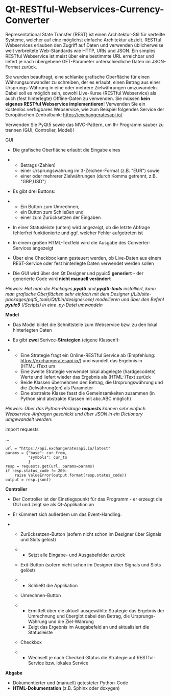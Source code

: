 # Qt-RESTful-Webservices-Currency-Converter

Representational State Transfer (REST) ist einen Architektur-Stil  für verteilte Systeme, welcher auf eine möglichst einfache Architektur  abzielt. RESTful Webservices erlauben den Zugriff auf Daten und  verwenden üblicherweise weit verbreitete Web-Standards wie HTTP, URIs  und JSON. Ein simples RESTful Webservice ist meist über eine bestimmte  URL erreichbar und liefert je nach übergebene GET-Parameter  unterschiedliche Daten im JSON-Format zurück.



Sie  wurden beauftragt, eine schlanke grafische Oberfläche für einen  Währungsumwandler zu schreiben, der es erlaubt, einen Betrag aus einer  Ursprungs-Währung in eine oder mehrere Zielwährungen umzuwandeln. Dabei  soll es möglich sein, sowohl Live-Kurse (RESTful Webservice) als auch  (fest hinterlegte) Offline-Daten zu verwenden. Sie müssen **kein eigenes RESTful Webservice implementieren**! Verwenden Sie ein kostenlos verfügbares Webservice, wie zum Beispiel folgendes Service der Europäischen Zentralbank: <https://exchangeratesapi.io/>



Verwenden Sie PyQt5 sowie das MVC-Pattern, um Ihr Programm sauber zu trennen (GUI, Controller, Model)!



GUI

- Die grafische Oberfläche erlaubt die Eingabe eines 

- - Betrags (Zahlen)
  - einer Ursprungswährung im 3-Zeichen-Format (z.B. "EUR") sowie 
  - einer oder mehrerer Zielwährungen (durch Komma getrennt, z.B. "GBP,USD")

- Es gibt drei Buttons: 

- - Ein Button zum Umrechnen, 
  - ein Button zum Schließen und 
  - einer zum Zurücksetzen der Eingaben

- In  einer Statusleiste (unten) wird angezeigt, ob die letzte Abfrage  fehlerfrei funktionierte und ggf. welcher Fehler aufgetreten ist

- In einem großen HTML-Textfeld wird die Ausgabe des Converter-Services angezeigt

- Über  eine Checkbox kann gesteuert werden, ob Live-Daten aus einem  REST-Service oder fest hinterlegte Daten verwendet werden sollen

- Die GUI wird über den Qt Designer und pyuic5 **generiert** - der generierte Code wird **nicht manuell verändert**

*Hinweis: Hat man die Packages **pyqt5** und **pyqt5-tools**  installiert, kann man grafische Oberflächen sehr einfach mit dem  Designer  (<Python>/Lib/site-packages/pqt5_tools/Qt/bin/designer.exe)  modellieren und über den Befehl **pyuic5** (<Python>/Scripts) in eine .py-Datei umwandeln*



**Model**

- Das Model bildet die Schnittstelle zum Webservice bzw. zu den lokal hinterlegten Daten

- Es gibt **zwei** Serivce-**Strategien** (eigene Klassen!):

- - Eine Strategie fragt ein Online-RESTful Service ab (Empfehlung: <https://exchangeratesapi.io/>) und wandelt das Ergebnis in (HTML-)Text um
  - Eine zweite Strategie verwendet lokal abgelegte (hardgecodete) Werte und liefert wieder das Ergebnis als (HTML-)Text zurück
  - Beide Klassen übernehmen den Betrag, die Ursprungswährung und die Zielwährung(en) als Parameter
  - Eine abstrakte Klasse fasst die Gemeinsamkeiten zusammen (in Python sind abstrakte Klassen mit abc.ABC möglich)

*Hinweis: Über das Python-Package **requests** können sehr einfach Webservice-Anfragen geschickt und über JSON in ein Dictionary umgewandelt werden:*

import requests

...

```
url = "https://api.exchangeratesapi.io/latest"
params = {"base": cur_from,
          "symbols": cur_to
          }
resp = requests.get(url, params=params)
if resp.status_code != 200:
    raise ValueError(output.format(resp.status_code))
output = resp.json()
```

**Controller**

- Der Controller ist der Einstiegspunkt für das Programm - er erzeugt die GUI und zeigt sie als Qt-Applikation an

- Er kümmert sich außerdem um das Event-Handling:

- - Zurücksetzen-Button (sofern nicht schon im Designer über Signals und Slots gelöst)

  - - Setzt alle Eingabe- und Ausgabefelder zurück

  - Exit-Button (sofern nicht schon im Designer über Signals und Slots gelöst)

  - - Schließt die Applikation

  - Umrechnen-Button

  - - Ermittelt  über die aktuell ausgewählte Strategie das Ergebnis der Umrechnung und  übergibt dabei den Betrag, die Ursprungs-Währung und die Ziel-Währung
    - Zeigt das Ergebnis im Ausgabefeld an und aktualisiert die Statusleiste

  - Checkbox

  - - Wechselt je nach Checked-Status die Strategie auf RESTful-Service bzw. lokales Service

**Abgabe**

- Dokumentierter und (manuell) getesteter Python-Code
- **HTML-Dokumentation** (z.B. Sphinx oder doxygen)
